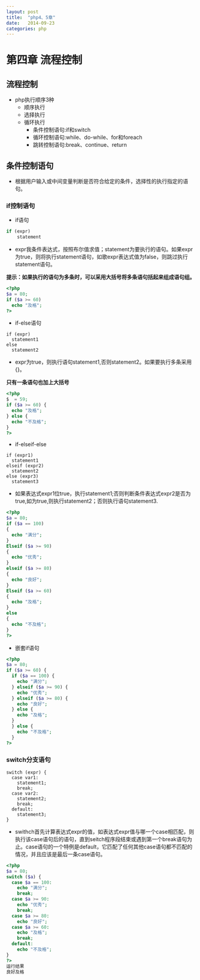 ```yaml
---
layout: post
title:  "php4、5章"
date:   2014-09-23
categories: php
---
```



# 第四章 流程控制
## 流程控制
- php执行顺序3种<br />
  + 顺序执行
  + 选择执行
  + 循环执行
    * 条件控制语句:if和switch
    * 循环控制语句:while、do-while、for和foreach
    * 跳转控制语句:break、continue、return

## 条件控制语句
- 根据用户输入或中间变量判断是否符合给定的条件，选择性的执行指定的语句。<br />

### if控制语句
- if语句

```php
if (expr)
    statement
```
  + expr我条件表达式，按照布尔值求值；statement为要执行的语句。如果expr为true，则将执行statement语句，如歌expr表达式值为false，则跳过执行statement语句。<br>

**提示：如果执行的语句为多条时，可以采用大括号将多条语句括起来组成语句组。**

```php
<?php
$a = 80;
if ($a >= 60)
  echo "及格";
?>
```

- if-else语句

```
if (expr)
  statement1
else
  statement2
```
  + expr为true，则执行语句statement1,否则statement2。如果要执行多条采用{}。

**只有一条语句也加上大括号**

```php
<?php
$  = 59;
if ($a >= 60) {
  echo "及格";
} else {
  echo "不及格";
}
?>
```

- if-elseif-else
```
if (expr1)
  statement1
elseif (expr2)
  statement2
else (expr3)
  statement3
```

  + 如果表达式expr1位true，执行statement1;否则判断条件表达式expr2是否为true,如为true,则执行statement2；否则执行语句statement3.

```php
<?php
$a = 80;
if ($a == 100)
{
  echo "满分";
}
Elseif ($a >= 90)
{
  echo "优秀";
}
elseif ($a >= 80)
{
  echo "良好";
}
Elseif ($a >= 60)
{
  echo "及格";
}
else
{
  echo "不及格";
}
?>
```

- 嵌套if语句

```php
<?php
$a = 80;
if ($a >= 60) {
  if ($a == 100) {
    echo "满分";
  } elseif ($a >= 90) {
    echo "优秀";
  } elseif ($a >= 80) {
    echo "良好";
  } else {
    echo "及格";
  }
  } else {
    echo "不及格";
  }
?>
```

### switch分支语句

```
switch (expr) {
  case var1:
    statement1;
    break;
  case var2:
    statement2;
    break;
  default:
    statement3;
}
```

- swithch首先计算表达式expr的值，如表达式expr值与哪一个case相匹配，则执行该case语句后的语句，直到seitch程序段结束或遇到第一个break语句为止。case语句的一个特例是default，它匹配了任何其他case语句都不匹配的情况，并且应该是最后一条case语句。

```php
<?php
$a = 80;
switch ($a) {
  case $a == 100:
    echo "满分";
    break;
  case $a >= 90:
    echo "优秀";
    break;
  case $a >= 80:
    echo "良好";
  case $a >= 60:
    echo "及格";
    break;
  default:
    echo "不及格";
}
?>
运行结果
良好及格
```
